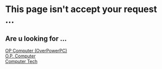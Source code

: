 # This page isn't accept your request ...
## Are u looking for ...
[OP Computer (OverPowerPC)](https://www.overpowerpc.com) <br>
[O.P. Computer](https://www.overpowerpc.com)<br>
[Computer Tech](https://www.instagram.com/computer.-.fung)
